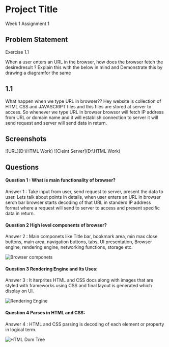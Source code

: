 
# Project Title

Week 1 Assignment 1



## Problem Statement

Exercise 1.1

When a user enters an URL in the browser, how does the browser fetch the desiredresult ? Explain this with the below in mind and Demonstrate this by drawing a diagramfor the same

## 1.1
What happen when we type URL in browser?? Hey website is collection of HTML CSS and JAVASCRIPT files and this files are stored at server to access.
So whenever we type URL in browser browsor will fetch IP address from URL or domain name and it will establish connection to server it will send request and server will send data in return.
## Screenshots

![URL](D:\HTML Work)
![Cleint Server](D:\HTML Work)


## Questions

#### Question 1 : What is main functionality of browser?


Answer 1 : Take input from user, send request to server, present the data to user.
Lets talk about points in details, when user enters an URL in browser serch bar browser starts decoding of that URL in standerd IP address format where a request will send to server to access and present specific data in return. 

#### Question 2 High level components of browser?

Answer 2 : Main componets like Title bar, bookmark area, min max close buttons, main area, navigation buttons, tabs, UI presentation, Browser engine, rendering engine, networking functions, storage etc.

![Browser componets](https://images.app.goo.gl/DmjPH7jDYSGaxG7t9)

#### Question 3 Rendering Engine and Its Uses:

Answer 3 : It iterprites HTML and CSS docs along with images that are styled with frameworks using CSS and final layout is generated which display on UI.


![Rendering Engine](https://images.app.goo.gl/xYctB9TdH5HBZWtw6)


#### Question 4 Parses in HTML and CSS:

Answer 4 : HTML and CSS parsing is decoding of each element or property in logical term.

![HTML Dom Tree](https://images.app.goo.gl/HYzSwCAcKQiVaZCH7)

